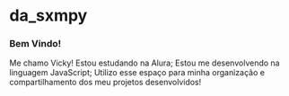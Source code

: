 # da_sxmpy
### Bem Vindo!
Me chamo Vicky!
Estou estudando na Alura;
Estou me desenvolvendo na linguagem JavaScript;
Utilizo esse espaço para minha organização e compartilhamento dos meu projetos desenvolvidos!
